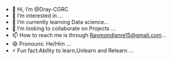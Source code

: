 - 👋 Hi, I’m @Dray-CGRC
- 👀 I’m interested in ...
- 🌱 I’m currently learning Data science...
- 💞️ I’m looking to collaborate on Projects ...
- 📫 How to reach me is through Raymondlanre15@gmail.com...
- 😄 Pronouns: He/Him ...
- ⚡ Fun fact:Ability to learn,Unlearn and Relearn ...

<!---
Dray-CGRC/Dray-CGRC is a ✨ special ✨ repository because its `README.md` (this file) appears on your GitHub profile.
You can click the Preview link to take a look at your changes.
--->
